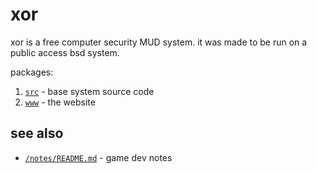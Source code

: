 # xor

xor is a free computer security MUD system. 
it was made to be run on a public access bsd system.

packages:

1. [`src`](/pkg/src/README.md) - base system source code
1. [`www`](/pkg/www/README.md) - the website

## see also

- [`/notes/README.md`](notes/README.md) - game dev notes
